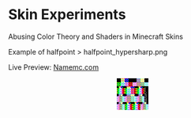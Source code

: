 # Skin Experiments
Abusing Color Theory and Shaders in Minecraft Skins

Example of halfpoint > halfpoint_hypersharp.png

Live Preview: [Namemc.com](https://namemc.com/profile/MisterSirCode.1)

<p align="center">
  <img src="./halfpoint/halfpoint_hypersharp.png" />
</p>
